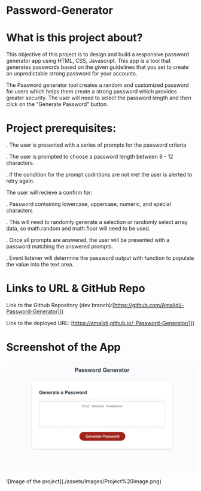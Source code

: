 # Password-Generator

# What is this project about?

This objective of this project is to design and build a responsive password generator app using HTML, CSS, Javascript. This app is a tool that generates passwords based on the given guidelines that you set to create an unpredictable strong password for your accounts.

The Password generator tool creates a random and customized password for users which helps them create a strong password which provides greater security. The user will need to select the password length and then click on the “Generate Password” button.

# Project prerequisites:

. The user is presented with a series of prompts for the password criteria

. The user is prompted to choose a password length between 8 - 12 characters.

. If the condition for the prompt codintions are not met the user is alerted to retry again.

The user will recieve a confirm for:

. Password containing lowercase, uppercase, numeric, and special characters

. This will need to randomly generate a selection or randomly select array data, so math.random and math.floor will need to be used.

. Once all prompts are answered, the user will be presented with a password matching the answered prompts.

. Event listener will determine the password output with function to populate the value into the text area.

# Links to URL & GitHub Repo

Link to the Github Repository (dev branch):[https://github.com/Amalidi/-Password-Generator]()

Link to the deployed URL: [https://amalidi.github.io/-Password-Generator/]()

# Screenshot of the App

![Image of the project](./assets/Images/Project%20image.png)

 <summary>![Image of the project](./assets/Images/Project%20image.png)</summary>
